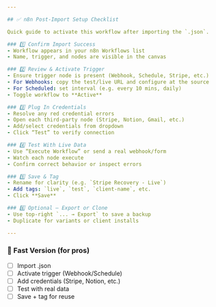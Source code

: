 ```yaml
---

## ✅ n8n Post-Import Setup Checklist

Quick guide to activate this workflow after importing the `.json`.

### 1️⃣ Confirm Import Success
- Workflow appears in your n8n Workflows list
- Name, trigger, and nodes are visible in the canvas

### 2️⃣ Review & Activate Trigger
- Ensure trigger node is present (Webhook, Schedule, Stripe, etc.)
- For Webhooks: copy the test/live URL and configure at the source
- For Scheduled: set interval (e.g. every 10 mins, daily)
- Toggle workflow to **Active**

### 3️⃣ Plug In Credentials
- Resolve any red credential errors
- Open each third-party node (Stripe, Notion, Gmail, etc.)
- Add/select credentials from dropdown
- Click “Test” to verify connection

### 4️⃣ Test With Live Data
- Use “Execute Workflow” or send a real webhook/form
- Watch each node execute
- Confirm correct behavior or inspect errors

### 5️⃣ Save & Tag
- Rename for clarity (e.g. `Stripe Recovery - Live`)
- Add tags: `live`, `test`, `client-name`, etc.
- Click **Save**

### 6️⃣ Optional – Export or Clone
- Use top-right `... → Export` to save a backup
- Duplicate for variants or client installs

---
```


### 🔁 Fast Version (for pros)

- [ ] Import .json
- [ ] Activate trigger (Webhook/Schedule)
- [ ] Add credentials (Stripe, Notion, etc.)
- [ ] Test with real data
- [ ] Save + tag for reuse